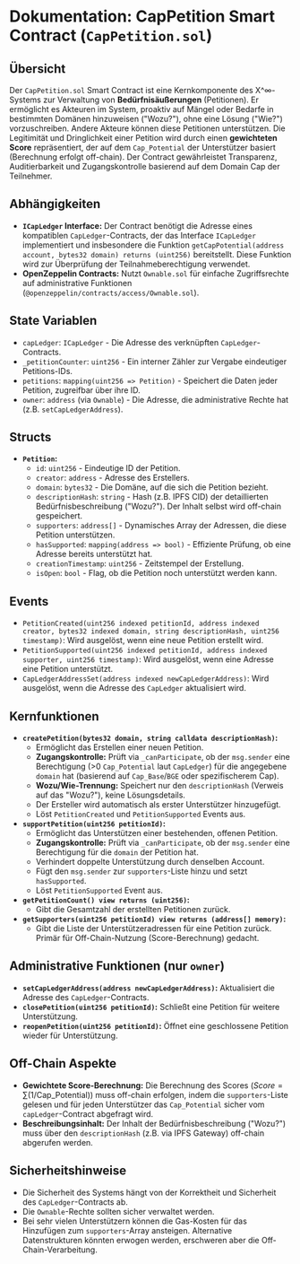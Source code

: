 # Dokumentation: CapPetition Smart Contract (`CapPetition.sol`)

## Übersicht

Der `CapPetition.sol` Smart Contract ist eine Kernkomponente des X^∞-Systems zur Verwaltung von **Bedürfnisäußerungen** (Petitionen). Er ermöglicht es Akteuren im System, proaktiv auf Mängel oder Bedarfe in bestimmten Domänen hinzuweisen ("Wozu?"), ohne eine Lösung ("Wie?") vorzuschreiben. Andere Akteure können diese Petitionen unterstützen. Die Legitimität und Dringlichkeit einer Petition wird durch einen **gewichteten Score** repräsentiert, der auf dem `Cap_Potential` der Unterstützer basiert (Berechnung erfolgt off-chain). Der Contract gewährleistet Transparenz, Auditierbarkeit und Zugangskontrolle basierend auf dem Domain Cap der Teilnehmer.

## Abhängigkeiten

* **`ICapLedger` Interface:** Der Contract benötigt die Adresse eines kompatiblen `CapLedger`-Contracts, der das Interface `ICapLedger` implementiert und insbesondere die Funktion `getCapPotential(address account, bytes32 domain) returns (uint256)` bereitstellt. Diese Funktion wird zur Überprüfung der Teilnahmeberechtigung verwendet.
* **OpenZeppelin Contracts:** Nutzt `Ownable.sol` für einfache Zugriffsrechte auf administrative Funktionen (`@openzeppelin/contracts/access/Ownable.sol`).

## State Variablen

* `capLedger`: `ICapLedger` - Die Adresse des verknüpften `CapLedger`-Contracts.
* `_petitionCounter`: `uint256` - Ein interner Zähler zur Vergabe eindeutiger Petitions-IDs.
* `petitions`: `mapping(uint256 => Petition)` - Speichert die Daten jeder Petition, zugreifbar über ihre ID.
* `owner`: `address` (via `Ownable`) - Die Adresse, die administrative Rechte hat (z.B. `setCapLedgerAddress`).

## Structs

* **`Petition`:**
    * `id`: `uint256` - Eindeutige ID der Petition.
    * `creator`: `address` - Adresse des Erstellers.
    * `domain`: `bytes32` - Die Domäne, auf die sich die Petition bezieht.
    * `descriptionHash`: `string` - Hash (z.B. IPFS CID) der detaillierten Bedürfnisbeschreibung ("Wozu?"). Der Inhalt selbst wird off-chain gespeichert.
    * `supporters`: `address[]` - Dynamisches Array der Adressen, die diese Petition unterstützen.
    * `hasSupported`: `mapping(address => bool)` - Effiziente Prüfung, ob eine Adresse bereits unterstützt hat.
    * `creationTimestamp`: `uint256` - Zeitstempel der Erstellung.
    * `isOpen`: `bool` - Flag, ob die Petition noch unterstützt werden kann.

## Events

* `PetitionCreated(uint256 indexed petitionId, address indexed creator, bytes32 indexed domain, string descriptionHash, uint256 timestamp)`: Wird ausgelöst, wenn eine neue Petition erstellt wird.
* `PetitionSupported(uint256 indexed petitionId, address indexed supporter, uint256 timestamp)`: Wird ausgelöst, wenn eine Adresse eine Petition unterstützt.
* `CapLedgerAddressSet(address indexed newCapLedgerAddress)`: Wird ausgelöst, wenn die Adresse des `CapLedger` aktualisiert wird.

## Kernfunktionen

* **`createPetition(bytes32 domain, string calldata descriptionHash)`:**
    * Ermöglicht das Erstellen einer neuen Petition.
    * **Zugangskontrolle:** Prüft via `_canParticipate`, ob der `msg.sender` eine Berechtigung (>0 `Cap_Potential` laut `CapLedger`) für die angegebene `domain` hat (basierend auf `Cap_Base`/`BGE` oder spezifischerem Cap).
    * **Wozu/Wie-Trennung:** Speichert nur den `descriptionHash` (Verweis auf das "Wozu?"), keine Lösungsdetails.
    * Der Ersteller wird automatisch als erster Unterstützer hinzugefügt.
    * Löst `PetitionCreated` und `PetitionSupported` Events aus.
* **`supportPetition(uint256 petitionId)`:**
    * Ermöglicht das Unterstützen einer bestehenden, offenen Petition.
    * **Zugangskontrolle:** Prüft via `_canParticipate`, ob der `msg.sender` eine Berechtigung für die `domain` der Petition hat.
    * Verhindert doppelte Unterstützung durch denselben Account.
    * Fügt den `msg.sender` zur `supporters`-Liste hinzu und setzt `hasSupported`.
    * Löst `PetitionSupported` Event aus.
* **`getPetitionCount() view returns (uint256)`:**
    * Gibt die Gesamtzahl der erstellten Petitionen zurück.
* **`getSupporters(uint256 petitionId) view returns (address[] memory)`:**
    * Gibt die Liste der Unterstützeradressen für eine Petition zurück. Primär für Off-Chain-Nutzung (Score-Berechnung) gedacht.

## Administrative Funktionen (nur `owner`)

* **`setCapLedgerAddress(address newCapLedgerAddress)`:** Aktualisiert die Adresse des `CapLedger`-Contracts.
* **`closePetition(uint256 petitionId)`:** Schließt eine Petition für weitere Unterstützung.
* **`reopenPetition(uint256 petitionId)`:** Öffnet eine geschlossene Petition wieder für Unterstützung.

## Off-Chain Aspekte

* **Gewichtete Score-Berechnung:** Die Berechnung des Scores ($Score = \sum (1 / \text{Cap\_Potential})$) muss off-chain erfolgen, indem die `supporters`-Liste gelesen und für jeden Unterstützer das `Cap_Potential` sicher vom `capLedger`-Contract abgefragt wird.
* **Beschreibungsinhalt:** Der Inhalt der Bedürfnisbeschreibung ("Wozu?") muss über den `descriptionHash` (z.B. via IPFS Gateway) off-chain abgerufen werden.

## Sicherheitshinweise

* Die Sicherheit des Systems hängt von der Korrektheit und Sicherheit des `CapLedger`-Contracts ab.
* Die `Ownable`-Rechte sollten sicher verwaltet werden.
* Bei sehr vielen Unterstützern können die Gas-Kosten für das Hinzufügen zum `supporters`-Array ansteigen. Alternative Datenstrukturen könnten erwogen werden, erschweren aber die Off-Chain-Verarbeitung.